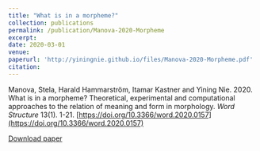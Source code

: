 ```yaml
---
title: "What is in a morpheme?"
collection: publications
permalink: /publication/Manova-2020-Morpheme
excerpt:
date: 2020-03-01
venue: 
paperurl: 'http://yiningnie.github.io/files/Manova-2020-Morpheme.pdf'
citation: 
---
```


Manova, Stela, Harald Hammarström, Itamar Kastner and Yining Nie. 2020. What is in a morpheme? Theoretical, experimental and computational approaches to the relation of meaning and form in morphology. <i>Word Structure</i> 13(1). 1-21. [https://doi.org/10.3366/word.2020.0157](https://doi.org/10.3366/word.2020.0157)

[Download paper](http://yiningnie.github.io/files/Manova-2020-Morpheme.pdf)
